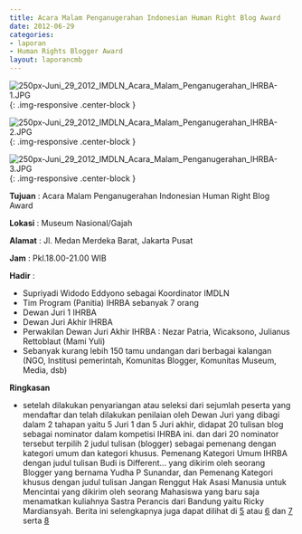 ```yaml
---
title: Acara Malam Penganugerahan Indonesian Human Right Blog Award
date: 2012-06-29
categories:
- laporan
- Human Rights Blogger Award
layout: laporancmb
---
```



![250px-Juni_29_2012_IMDLN_Acara_Malam_Penganugerahan_IHRBA-1.JPG](/uploads/250px-Juni_29_2012_IMDLN_Acara_Malam_Penganugerahan_IHRBA-1.JPG){: .img-responsive .center-block }

![250px-Juni_29_2012_IMDLN_Acara_Malam_Penganugerahan_IHRBA-2.JPG](/uploads/250px-Juni_29_2012_IMDLN_Acara_Malam_Penganugerahan_IHRBA-2.JPG){: .img-responsive .center-block }

![250px-Juni_29_2012_IMDLN_Acara_Malam_Penganugerahan_IHRBA-3.JPG](/uploads/250px-Juni_29_2012_IMDLN_Acara_Malam_Penganugerahan_IHRBA-3.JPG){: .img-responsive .center-block }


**Tujuan** : Acara Malam Penganugerahan Indonesian Human Right Blog Award

**Lokasi** : Museum Nasional/Gajah 

**Alamat** : Jl. Medan Merdeka Barat, Jakarta Pusat 

**Jam** : Pkl.18.00-21.00 WIB 

**Hadir** :
* Supriyadi Widodo Eddyono sebagai Koordinator IMDLN
* Tim Program (Panitia) IHRBA sebanyak 7 orang
* Dewan Juri 1 IHRBA
* Dewan Juri Akhir IHRBA
* Perwakilan Dewan Juri Akhir IHRBA : Nezar Patria, Wicaksono, Julianus Rettoblaut (Mami Yuli)
* Sebanyak kurang lebih 150 tamu undangan dari berbagai kalangan (NGO, Institusi pemerintah, Komunitas Blogger, Komunitas Museum, Media, dsb)


**Ringkasan**  
* setelah dilakukan penyariangan atau seleksi dari sejumlah peserta yang mendaftar dan telah dilakukan penilaian oleh Dewan Juri yang dibagi dalam 2 tahapan yaitu 5 Juri 1 dan 5 Juri akhir, didapat 20 tulisan blog sebagai nominator dalam kompetisi IHRBA ini. dan dari 20 nominator tersebut terpilih 2 judul tulisan (blogger) sebagai pemenang dengan kategori umum dan kategori khusus. Pemenang Kategori Umum IHRBA dengan judul tulisan Budi is Different... yang dikirim oleh seorang Blogger yang bernama Yudha P Sunandar, dan Pemenang Kategori khusus dengan judul tulisan Jangan Renggut Hak Asasi Manusia untuk Mencintai yang dikirim oleh seorang Mahasiswa yang baru saja menamatkan kuliahnya Sastra Perancis dari Bandung yaitu Ricky Mardiansyah. Berita ini selengkapnya juga dapat dilihat di [5](http://www.hamblogger.org/promosi-hak-asasi-manusia-peran-blogger/) atau [6](http://www.hamblogger.org/peran-blogger-dalam-promosi-ham/) dan [7](http://www.hamblogger.org/pembacaan-nominasi-pemenang-ihrba-2012/) serta [8](http://www.hamblogger.org/pembacaan-pemenang-ihrba-2012/)
